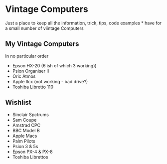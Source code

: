 # Vintage Computers
Just a place to keep all the information, trick, tips, code examples * have for a small number of viintage Computers

## My Vintage Computers

In no particular order
- Epson HX-20 (6 ish of which 3 working))
- Psion Organiser II
- Oric Atmos
- Apple IIcx (not working - bad drive?)
- Toshiba Libretto 110

## Wishlist
- Sinclair Spctrums
- Sam Coupe
- Amstrad CPC
- BBC Model B
- Apple Macs
- Palm Pilots
- Psion 3 & 5s
- Epson PX-4 & PX-8
- Toshiba Librettos